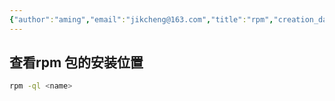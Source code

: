```yaml
---
{"author":"aming","email":"jikcheng@163.com","title":"rpm","creation_date":"2022-06-27 15:57","Last modified date":"2022-11-25 16:11","tags":"rpm","File Folder with relative path":"system/Doc/Linux/Linux Doc/Linux CMD","remark":null,"other":null,"dg-publish":true,"permalink":"/system/doc/linux/linux-doc/linux-cmd/rpm/","dgPassFrontmatter":true}
---
```



## 查看rpm 包的安装位置
```bash
rpm -ql <name>
```
